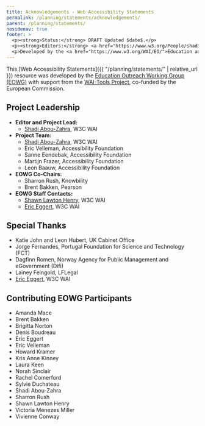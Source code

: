 ```yaml
---
title: Acknowledgements - Web Accessibility Statements
permalink: /planning/statements/acknowledgements/
parent: /planning/statements/
nosidenav: true
footer: >
  <p><strong>Status:</strong> DRAFT Updated $date$.</p>
  <p><strong>Editors:</strong> <a href="https://www.w3.org/People/shadi">Shadi Abou-Zahra</a>, Eric Velleman, Sanne Eendebak, Martijn Frazer, and Leon Baauw.</p>
  <p>Developed by the <a href="https://www.w3.org/WAI/EO/">Education and Outreach Working Group (EOWG)</a>. Developed as part of the <a href="https://www.w3.org/WAI/Tools/">WAI-Tools project</a>, co-funded by the European Commission.</p>
---
```


This [Web Accessibility Statements]({{ "/planning/statements/" | relative_url }}) resource was developed by the [Education Outreach Working Group (EOWG)](https://www.w3.org/WAI/EO/) with support from the [WAI-Tools Project](https://www.w3.org/WAI/Tools/), co-funded by the European Commission.

Project Leadership
------------------

-   **Editor and Project Lead:**
    -   [Shadi Abou-Zahra](https://www.w3.org/People/shadi), W3C WAI
-   **Project Team:**
    -   [Shadi Abou-Zahra](https://www.w3.org/People/shadi), W3C WAI
    -   Eric Velleman, Accessibility Foundation
    -   Sanne Eendebak, Accessibility Foundation
    -   Martijn Frazer, Accessibility Foundation
    -   Leon Baauw, Accessibility Foundation
-   **EOWG Co-Chairs:**
    -   Sharron Rush, Knowbility
    -   Brent Bakken, Pearson
-   **EOWG Staff Contacts:**
    -   [Shawn Lawton Henry](https://www.w3.org/People/shawn), W3C WAI
    -   [Eric Eggert](https://www.w3.org/People/yatil), W3C WAI

Special Thanks
--------------

-   Katie John and Leon Hubert, UK Cabinet Office
-   Jorge Fernandes, Portugal Foundation for Science and Technology (FCT)
-   Dagfinn Romen, Norway Agency for Public Management and eGovernment (Difi)
-   Lainey Feingold, LFLegal
-   [Eric Eggert](https://www.w3.org/People/yatil), W3C WAI

Contributing EOWG Participants
------------------------------

-   Amanda Mace
-   Brent Bakken
-   Brigitta Norton
-   Denis Boudreau
-   Eric Eggert
-   Eric Velleman
-   Howard Kramer
-   Kris Anne Kinney
-   Laura Keen
-   Norah Sinclair
-   Rachel Comerford
-   Sylvie Duchateau
-   Shadi Abou-Zahra
-   Sharron Rush
-   Shawn Lawton Henry
-   Victoria Menezes Miller
-   Vivienne Conway
